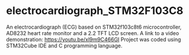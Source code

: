 # electrocardiograph_STM32F103C8

An electrocardiograph (ECG) based on STM32f103c8t6 microcontroller, AD8232 heart rate monitor and a 2.2 TFT LCD screen. A link to a video demonstration: https://youtu.be/xl9m9C466GI
Project was coded using STM32Cube IDE and C programming language. 
